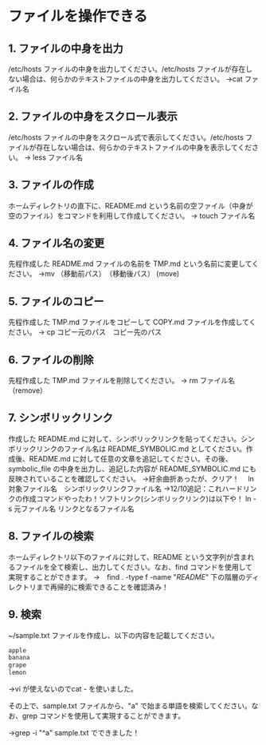 # ファイルを操作できる

## 1. ファイルの中身を出力

/etc/hosts ファイルの中身を出力してください。/etc/hosts ファイルが存在しない場合は、何らかのテキストファイルの中身を出力してください。
→cat ファイル名

## 2. ファイルの中身をスクロール表示

/etc/hosts ファイルの中身をスクロール式で表示してください。/etc/hosts ファイルが存在しない場合は、何らかのテキストファイルの中身を表示してください。
→ less ファイル名

## 3. ファイルの作成

ホームディレクトリの直下に、README.md という名前の空ファイル（中身が空のファイル）をコマンドを利用して作成してください。
→ touch ファイル名

## 4. ファイル名の変更

先程作成した README.md ファイルの名前を TMP.md という名前に変更してください。
→mv （移動前パス）　（移動後パス）
(move)


## 5. ファイルのコピー

先程作成した TMP.md ファイルをコピーして COPY.md ファイルを作成してください。
→ cp コピー元のパス　コピー先のパス

## 6. ファイルの削除

先程作成した TMP.md ファイルを削除してください。
→ rm ファイル名
（remove）

## 7. シンボリックリンク

作成した README.md に対して、シンボリックリンクを貼ってください。シンボリックリンクのファイル名は README_SYMBOLIC.md としてください。作成後、README.md に対して任意の文章を追記してください。その後、symbolic_file の中身を出力し、追記した内容が README_SYMBOLIC.md にも反映されていることを確認してください。
→紆余曲折あったが、クリア！
　ln 対象ファイル名　シンボリックリンクファイル名
→12/10追記：これハードリンクの作成コマンドやったわ！ソフトリンク(シンボリックリンク)は以下や！
 ln -s 元ファイル名 リンクとなるファイル名

## 8. ファイルの検索

ホームディレクトリ以下のファイルに対して、README という文字列が含まれるファイルを全て検索し、出力してください。なお、find コマンドを使用して実現することができます。
→　find . -type f -name "*README*"
下の階層のディレクトリまで再帰的に検索できることを確認済み！


## 9. 検索

~/sample.txt ファイルを作成し、以下の内容を記載してください。

```bash
apple
banana
grape
lemon
```
→vi が使えないのでcat - を使いました。

その上で、sample.txt ファイルから、"a" で始まる単語を検索してください。なお、grep コマンドを使用して実現することができます。

→grep -i "^a" sample.txt
でできました！